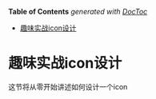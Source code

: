 <!-- START doctoc generated TOC please keep comment here to allow auto update -->
<!-- DON'T EDIT THIS SECTION, INSTEAD RE-RUN doctoc TO UPDATE -->
**Table of Contents**  *generated with [DocToc](https://github.com/thlorenz/doctoc)*

- [趣味实战icon设计](#%E8%B6%A3%E5%91%B3%E5%AE%9E%E6%88%98icon%E8%AE%BE%E8%AE%A1)

<!-- END doctoc generated TOC please keep comment here to allow auto update -->

# 趣味实战icon设计

这节将从零开始讲述如何设计一个icon